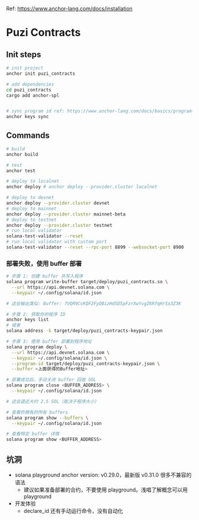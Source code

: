 Ref: https://www.anchor-lang.com/docs/installation

# Puzi Contracts

## Init steps

```bash
# init project
anchor init puzi_contracts

# add dependencies
cd puzi_contracts
cargo add anchor-spl


# sync program id ref: https://www.anchor-lang.com/docs/basics/program-structure#declare_id-macro
anchor keys sync

```


## Commands

```bash
# build
anchor build

# test
anchor test

# deploy to localnet
anchor deploy # anchor deploy --provider.cluster localnet

# deploy to devnet
anchor deploy --provider.cluster devnet
# deploy to mainnet
anchor deploy --provider.cluster mainnet-beta
# deploy to testnet
anchor deploy --provider.cluster testnet
# run local validator
solana-test-validator --reset
# run local validator with custom port
solana-test-validator --reset --rpc-port 8899 --websocket-port 8900
```

### 部署失败，使用 buffer 部署
```bash
# 步骤 1: 创建 buffer 并写入程序
solana program write-buffer target/deploy/puzi_contracts.so \
  --url https://api.devnet.solana.com \
  --keypair ~/.config/solana/id.json

# 这会输出类似: Buffer: 7VQR9CcKQF2FyQBizHd5D5pFzrXwYvgZ6RfqHr5x3Z3K

# 步骤 2: 获取你的程序 ID
anchor keys list
# 或者
solana address -k target/deploy/puzi_contracts-keypair.json

# 步骤 3: 使用 buffer 部署到程序地址
solana program deploy \
  --url https://api.devnet.solana.com \
  --keypair ~/.config/solana/id.json \
  --program-id target/deploy/puzi_contracts-keypair.json \
  --buffer <上面获得的Buffer地址>

# 部署成功后，手动关闭 buffer 回收 SOL
solana program close <BUFFER_ADDRESS> \
  --keypair ~/.config/solana/id.json

# 这会退还大约 2.5 SOL（取决于程序大小）

# 查看你拥有的所有 buffers
solana program show --buffers \
  --keypair ~/.config/solana/id.json

# 查看特定 buffer 详情
solana program show <BUFFER_ADDRESS>
```

## 坑洞
- solana playground anchor version: v0.29.0，最新版 v0.31.0 很多不兼容的语法
    - 建议如果准备部署的合约，不要使用 playground。浅唱了解概念可以用 playground
- 开发体验
    - declare_id 还有手动运行命令，没有自动化